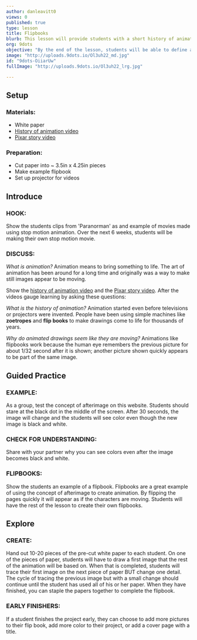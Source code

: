 ```yaml
---
author: danleavitt0
views: 0
published: true
type: lesson
title: Flipbooks
blurb: This lesson will provide students with a short history of animation and produce a deliverable as students create an animated flip book.
org: 9dots
objective: "By the end of the lesson, students will be able to define animation, explain how the concept of afterimage makes animation possible, and demonstrate learning by creating a flipbook."
image: "http://uploads.9dots.io/Ol3uh22_md.jpg"
id: "9dots-OiiarUw"
fullImage: "http://uploads.9dots.io/Ol3uh22_lrg.jpg"

---
```


## Setup

### Materials:

- White paper
- [History of animation video](http://mit.tv/Ac9egn)
- [Pixar story video](http://www.youtube.com/watch?v=oggMSPCHNtw)

### Preparation:

- Cut paper into  ~ 3.5in x 4.25in pieces
- Make example flipbook
- Set up projector for videos

## Introduce

### HOOK:
Show the students clips from 'Paranorman' as and example of movies made using stop motion animation. Over the next 6 weeks, students will be making their own stop motion movie.

### DISCUSS:
_What is animation?_
Animation means to bring something to life. The art of animation has been around for a long time and originally was a way to make still images appear to be moving.

Show the [history of animation video](http://mit.tv/Ac9egn) and the [Pixar story video](http://www.youtube.com/watch?v=oggMSPCHNtw). After the videos gauge learning by asking these questions:

_What is the history of animation?_
Animation started even before televisions or projectors were invented.  People have been using simple machines like **zoetropes** and **flip books** to make drawings come to life for thousands of years.

_Why do animated drawings seem like they are moving?_
Animations like flipbooks work because the human eye remembers the previous picture for about 1/32 second after it is shown; another picture shown quickly appears to be part of the same image.

## Guided Practice

### EXAMPLE:
As a group, test the concept of afterimage on this website. Students should stare at the black dot in the middle of the screen. After 30 seconds, the image will change and the students will see color even though the new image is black and white.

### CHECK FOR UNDERSTANDING:
Share with your partner why you can see colors even after the image becomes black and white.

### FLIPBOOKS:
Show the students an example of a flipbook. Flipbooks are a great example of using the concept of afterimage to create animation. By flipping the pages quickly it will appear as if the characters are moving. Students will have the rest of the lesson to create their own flipbooks.

## Explore

### CREATE:
Hand out 10-20 pieces of the pre-cut white paper to each student. On one of the pieces of paper, students will have to draw a first image that the rest of the animation will be based on. When that is completed, students will trace their first image on the next piece of paper BUT change one detail. The cycle of tracing the previous image but with a small change should continue until the student has used all of his or her paper.  When they have finished, you can staple the papers together to complete the flipbook.

### EARLY FINISHERS:
If a student finishes the project early, they can choose to add more pictures to their flip book, add more color to their project, or add a cover page with a title.
